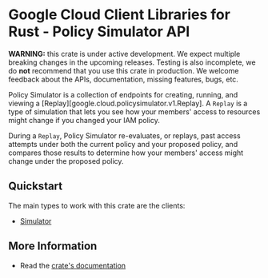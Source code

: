 # Google Cloud Client Libraries for Rust - Policy Simulator API

<!-- Code generated by sidekick. DO NOT EDIT. -->

**WARNING:** this crate is under active development. We expect multiple breaking
changes in the upcoming releases. Testing is also incomplete, we do **not**
recommend that you use this crate in production. We welcome feedback about the
APIs, documentation, missing features, bugs, etc.

Policy Simulator is a collection of endpoints for creating, running, and
viewing a [Replay][google.cloud.policysimulator.v1.Replay]. A `Replay` is
a type of simulation that lets you see how your members&#39; access to
resources might change if you changed your IAM policy.

During a `Replay`, Policy Simulator re-evaluates, or replays, past access
attempts under both the current policy and your proposed policy, and
compares those results to determine how your members&#39; access might change
under the
proposed policy.

## Quickstart

The main types to work with this crate are the clients:

* [Simulator](https://docs.rs/google-cloud-policysimulator-v1/latest/google_cloud_policysimulator_v1/client/struct.Simulator.html)

## More Information

* Read the [crate's documentation](https://docs.rs/google-cloud-policysimulator-v1/latest/google-cloud-policysimulator-v1)
